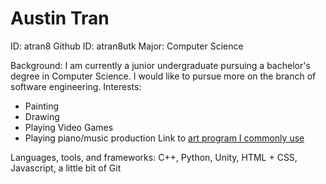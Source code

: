 # Austin Tran
ID: atran8
Github ID: atran8utk
Major: Computer Science

Background: I am currently a junior undergraduate pursuing a bachelor's degree in Computer Science. I would like to pursue more on the branch of software engineering.
Interests:
- Painting
- Drawing
- Playing Video Games
- Playing piano/music production
Link to [art program I commonly use](https://www.clipstudio.net/en/)

Languages, tools, and frameworks: C++, Python, Unity, HTML + CSS, Javascript, a little bit of Git

